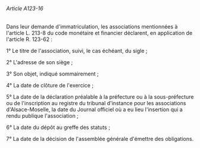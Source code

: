 ###### Article A123-16

Dans leur demande d'immatriculation, les associations mentionnées à l'article L. 213-8 du code monétaire et financier déclarent, en application de l'article R. 123-62 :

1° Le titre de l'association, suivi, le cas échéant, du sigle ;

2° L'adresse de son siège ;

3° Son objet, indiqué sommairement ;

4° La date de clôture de l'exercice ;

5° La date de la déclaration préalable à la préfecture ou à la sous-préfecture ou de l'inscription au registre du tribunal d'instance pour les associations d'Alsace-Moselle, la date du Journal officiel où a eu lieu l'insertion qui a rendu publique l'association ;

6° La date du dépôt au greffe des statuts ;

7° La date de la décision de l'assemblée générale d'émettre des obligations.

